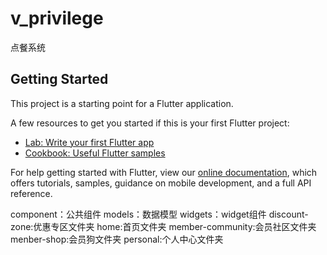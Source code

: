 # v_privilege

点餐系统

## Getting Started

This project is a starting point for a Flutter application.

A few resources to get you started if this is your first Flutter project:

- [Lab: Write your first Flutter app](https://flutter.dev/docs/get-started/codelab)
- [Cookbook: Useful Flutter samples](https://flutter.dev/docs/cookbook)

For help getting started with Flutter, view our
[online documentation](https://flutter.dev/docs), which offers tutorials,
samples, guidance on mobile development, and a full API reference.


component：公共组件
models：数据模型
widgets：widget组件
    discount-zone:优惠专区文件夹
    home:首页文件夹
    member-community:会员社区文件夹
    menber-shop:会员狗文件夹
    personal:个人中心文件夹
